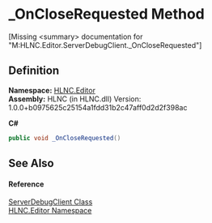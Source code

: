 # _OnCloseRequested Method


\[Missing &lt;summary&gt; documentation for "M:HLNC.Editor.ServerDebugClient._OnCloseRequested"\]



## Definition
**Namespace:** <a href="N_HLNC_Editor">HLNC.Editor</a>  
**Assembly:** HLNC (in HLNC.dll) Version: 1.0.0+b0975625c25154a1fdd31b2c47aff0d2d2f398ac

**C#**
``` C#
public void _OnCloseRequested()
```



## See Also


#### Reference
<a href="T_HLNC_Editor_ServerDebugClient">ServerDebugClient Class</a>  
<a href="N_HLNC_Editor">HLNC.Editor Namespace</a>  
